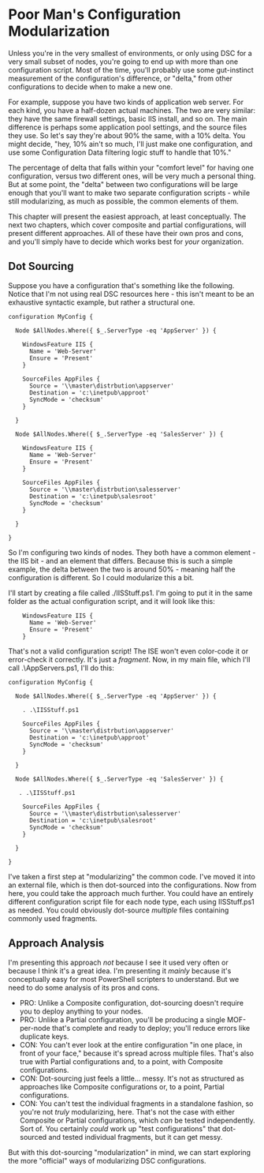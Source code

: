 # Poor Man's Configuration Modularization
Unless you're in the very smallest of environments, or only using DSC for a very small subset of nodes, you're going to end up with more than one configuration script. Most of the time, you'll probably use some gut-instinct measurement of the configuration's difference, or "delta," from other configurations to decide when to make a new one.

For example, suppose you have two kinds of application web server. For each kind, you have a half-dozen actual machines. The two are very similar: they have the same firewall settings, basic IIS install, and so on. The main difference is perhaps some application pool settings, and the source files they use. So let's say they're about 90% the same, with a 10% delta. You might decide, "hey, 10% ain't so much, I'll just make one configuration, and use some Configuration Data filtering logic stuff to handle that 10%." 

The percentage of delta that falls within your "comfort level" for having one configuration, versus two different ones, will be very much a personal thing. But at some point, the "delta" between two configurations will be large enough that you'll want to make two separate configuration scripts - while still modularizing, as much as possible, the common elements of them.

This chapter will present the easiest approach, at least conceptually. The next two chapters, which cover composite and partial configurations, will present different approaches. All of these have their own pros and cons, and you'll simply have to decide which works best for _your_ organization.

## Dot Sourcing
Suppose you have a configuration that's something like the following. Notice that I'm not using real DSC resources here - this isn't meant to be an exhaustive syntactic example, but rather a structural one.

```
configuration MyConfig {

  Node $AllNodes.Where({ $_.ServerType -eq 'AppServer' }) {

    WindowsFeature IIS {
      Name = 'Web-Server'
      Ensure = 'Present'
    }
    
    SourceFiles AppFiles {
      Source = '\\master\distrbution\appserver'
      Destination = 'c:\inetpub\approot'
      SyncMode = 'checksum'
    }

  }

  Node $AllNodes.Where({ $_.ServerType -eq 'SalesServer' }) {

    WindowsFeature IIS {
      Name = 'Web-Server'
      Ensure = 'Present'
    }
    
    SourceFiles AppFiles {
      Source = '\\master\distrbution\salesserver'
      Destination = 'c:\inetpub\salesroot'
      SyncMode = 'checksum'
    }

  }

}
```

So I'm configuring two kinds of nodes. They both have a common element - the IIS bit - and an element that differs. Because this is such a simple example, the delta between the two is around 50% - meaning half the configuration is different. So I could modularize this a bit.

I'll start by creating a file called ./IISStuff.ps1. I'm going to put it in the same folder as the actual configuration script, and it will look like this:

```
    WindowsFeature IIS {
      Name = 'Web-Server'
      Ensure = 'Present'
    }
```

That's not a valid configuration script! The ISE won't even color-code it or error-check it correctly. It's just a _fragment_. Now, in my main file, which I'll call .\AppServers.ps1, I'll do this:

```
configuration MyConfig {

  Node $AllNodes.Where({ $_.ServerType -eq 'AppServer' }) {

    . .\IISStuff.ps1
        
    SourceFiles AppFiles {
      Source = '\\master\distrbution\appserver'
      Destination = 'c:\inetpub\approot'
      SyncMode = 'checksum'
    }

  }

  Node $AllNodes.Where({ $_.ServerType -eq 'SalesServer' }) {

   . .\IISStuff.ps1
    
    SourceFiles AppFiles {
      Source = '\\master\distrbution\salesserver'
      Destination = 'c:\inetpub\salesroot'
      SyncMode = 'checksum'
    }

  }

}
```

I've taken a first step at "modularizing" the common code. I've moved it into an external file, which is then dot-sourced into the configurations. Now from here, you could take the approach much further. You could have an entirely different configuration script file for each node type, each using IISStuff.ps1 as needed. You could obviously dot-source _multiple_ files containing commonly used fragments. 

## Approach Analysis
I'm presenting this approach _not_ because I see it used very often or because I think it's a great idea. I'm presenting it _mainly_ because it's conceptually easy for most PowerShell scripters to understand. But we need to do some analysis of its pros and cons.

* PRO: Unlike a Composite configuration, dot-sourcing doesn't require you to deploy anything to your nodes. 
* PRO: Unlike a Partial configuration, you'll be producing a single MOF-per-node that's complete and ready to deploy; you'll reduce errors like duplicate keys.
* CON: You can't ever look at the entire configuration "in one place, in front of your face," because it's spread across multiple files. That's also true with Partial configurations and, to a point, with Composite configurations.
* CON: Dot-sourcing just feels a little... messy. It's not as structured as approaches like Composite configurations or, to a point, Partial configurations.
* CON: You can't test the individual fragments in a standalone fashion, so you're not _truly_ modularizing, here. That's not the case with either Composite or Partial configurations, which _can_ be tested independently. Sort of. You certainly _could_ work up "test configurations" that dot-sourced and tested individual fragments, but it can get messy.

But with this dot-sourcing "modularization" in mind, we can start exploring the more "official" ways of modularizing DSC configurations.